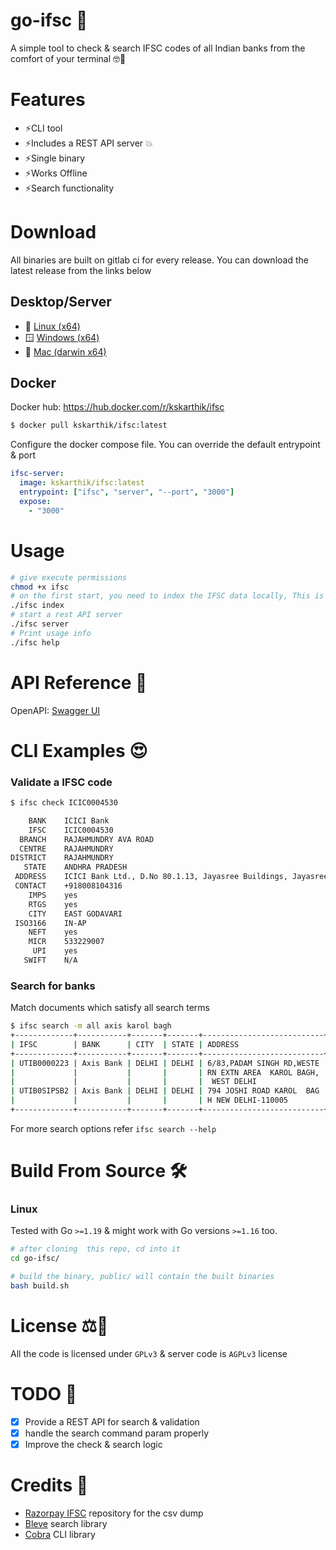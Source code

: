 # go-ifsc 🚀

A simple tool to check & search IFSC codes of all Indian banks from the comfort of your terminal 🤓💪

# Features

- ⚡CLI tool
- ⚡Includes a REST API server 💥
- ⚡Single binary
- ⚡Works Offline
- ⚡Search functionality

# Download

All binaries are built on gitlab ci for every release. You can download the latest release from the links below

## Desktop/Server

- 🐧 [Linux (x64)](https://kskarthik.gitlab.io/go-ifsc/linux/ifsc)
- 🪟 [Windows (x64)](https://kskarthik.gitlab.io/go-ifsc/win/ifsc.exe)
- 🍎 [Mac (darwin x64)](https://kskarthik.gitlab.io/go-ifsc/darwin/ifsc)

## Docker

Docker hub: https://hub.docker.com/r/kskarthik/ifsc

```sh
$ docker pull kskarthik/ifsc:latest
```

Configure the docker compose file. You can override the default entrypoint & port

```yaml
ifsc-server:
  image: kskarthik/ifsc:latest
  entrypoint: ["ifsc", "server", "--port", "3000"]
  expose:
    - "3000"
```

# Usage

```bash
# give execute permissions
chmod +x ifsc
# on the first start, you need to index the IFSC data locally, This is not required for subsequent runs.
./ifsc index
# start a rest API server
./ifsc server
# Print usage info
./ifsc help
```

# API Reference 📡

OpenAPI: [Swagger UI](https://gitlab.com/kskarthik/go-ifsc/-/blob/master/openapi.yaml?ref_type=heads)

# CLI Examples 😍

### Validate a IFSC code

```bash
$ ifsc check ICIC0004530

    BANK	ICICI Bank
    IFSC	ICIC0004530
  BRANCH	RAJAHMUNDRY AVA ROAD
  CENTRE	RAJAHMUNDRY
DISTRICT	RAJAHMUNDRY
   STATE	ANDHRA PRADESH
 ADDRESS	ICICI Bank Ltd., D.No 80.1.13, Jayasree Buildings, Jayasree Garden, AVA Road, Rajahmundry, Dist. East Godavari, Andhra Pradesh.533103
 CONTACT	+918008104316
    IMPS	yes
    RTGS	yes
    CITY	EAST GODAVARI
 ISO3166	IN-AP
    NEFT	yes
    MICR	533229007
     UPI	yes
   SWIFT	N/A
```

### Search for banks

Match documents which satisfy all search terms

```bash
$ ifsc search -m all axis karol bagh
+-------------+-----------+-------+-------+---------------------------+
| IFSC        | BANK      | CITY  | STATE | ADDRESS                   |
+-------------+-----------+-------+-------+---------------------------+
| UTIB0000223 | Axis Bank | DELHI | DELHI | 6/83,PADAM SINGH RD,WESTE |
|             |           |       |       | RN EXTN AREA  KAROL BAGH, |
|             |           |       |       |  WEST DELHI               |
| UTIB0SIPSB2 | Axis Bank | DELHI | DELHI | 794 JOSHI ROAD KAROL  BAG |
|             |           |       |       | H NEW DELHI-110005        |
+-------------+-----------+-------+-------+---------------------------+
```

For more search options refer `ifsc search --help`

# Build From Source 🛠️

### Linux

Tested with Go `>=1.19` & might work with Go versions `>=1.16` too.

```bash
# after cloning  this repo, cd into it
cd go-ifsc/

# build the binary, public/ will contain the built binaries
bash build.sh
```

# License ⚖️

All the code is licensed under `GPLv3` & server code is `AGPLv3` license

# TODO 📝

- [x] Provide a REST API for search & validation
- [x] handle the search command param properly
- [x] Improve the check & search logic

# Credits 🤝

- [Razorpay IFSC](https://github.com/razorpay/ifsc/releases) repository for the csv dump
- [Bleve](https://pkg.go.dev/github.com/blevesearch/bleve/v2) search library
- [Cobra](https://github.com/spf13/cobra) CLI library
